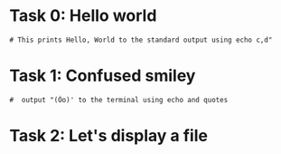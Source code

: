 # Task 0: Hello world
	# This prints Hello, World to the standard output using echo c,d"

# Task 1: Confused smiley
	#  output "(Ôo)' to the terminal using echo and quotes

# Task 2: Let's display a file
	
